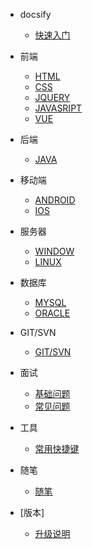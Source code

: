 - docsify

  - [快速入门](quickstart.md)
  
- 前端

  - [HTML](quickstart.md)
  - [CSS](quickstart.md)
  - [JQUERY](quickstart.md)
  - [JAVASRIPT](quickstart.md)
  - [VUE](quickstart.md)

- 后端
  - [JAVA](view-permission.md)

- 移动端
  - [ANDROID](view-permission.md)
  - [IOS](view-permission.md)

- 服务器

  - [WINDOW](selector.md)
  - [LINUX](selector.md)

- 数据库

  - [MYSQL](mysql.md)
  - [ORACLE](oracle.md)

- GIT/SVN

  - [GIT/SVN](oracle.md)
  

- 面试

  - [基础问题](interview/base.md)  
  - [常见问题](interview/interview.md)  
  
- 工具

  - [常用快捷键](hotkey.md)  
  
- 随笔

  - [随笔](oracle.md)  

- [版本]
	
  - [升级说明](version.md)
